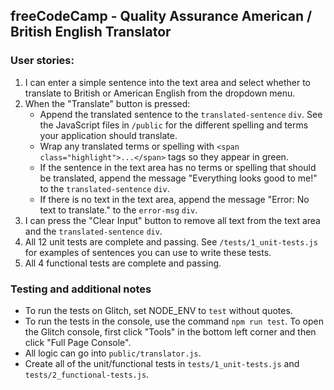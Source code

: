 **freeCodeCamp** - Quality Assurance American / British English Translator
------

### User stories:

1. I can enter a simple sentence into the text area and select whether to translate to British or American English from the dropdown menu.
2. When the "Translate" button is pressed:
    * Append the translated sentence to the `translated-sentence` `div`. See the JavaScript files in `/public` for the different spelling and terms your application should translate.
    * Wrap any translated terms or spelling with `<span class="highlight">...</span>` tags so they appear in green.
    * If the sentence in the text area has no terms or spelling that should be translated, append the message "Everything looks good to me!" to the `translated-sentence` `div`.
    * If there is no text in the text area, append the message "Error: No text to translate." to the `error-msg` `div`.
3. I can press the "Clear Input" button to remove all text from the text area and the `translated-sentence` `div`.
4. All 12 unit tests are complete and passing. See `/tests/1_unit-tests.js` for examples of sentences you can use to write these tests.
5. All 4 functional tests are complete and passing.

### Testing and additional notes

* To run the tests on Glitch, set NODE_ENV to `test` without quotes.
* To run the tests in the console, use the command `npm run test`. To open the Glitch console, first click "Tools" in the bottom left corner and then click "Full Page Console".
* All logic can go into `public/translator.js`.
* Create all of the unit/functional tests in `tests/1_unit-tests.js` and `tests/2_functional-tests.js`.
